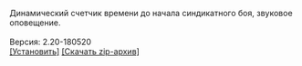 Динамический счетчик времени до начала синдикатного боя, звуковое оповещение.
<br>
<br>
Версия: 2.20-180520
<br>
[[Установить]](https://raw.githubusercontent.com/MyRequiem/comfortablePlayingInGW/master/separatedScripts/SoundSyndBattle/soundSyndBattle.user.js) [[Скачать zip-архив]](https://raw.githubusercontent.com/MyRequiem/comfortablePlayingInGW/master/separatedScripts/SoundSyndBattle/soundSyndBattle.user.js.zip)
<br>
<br>
